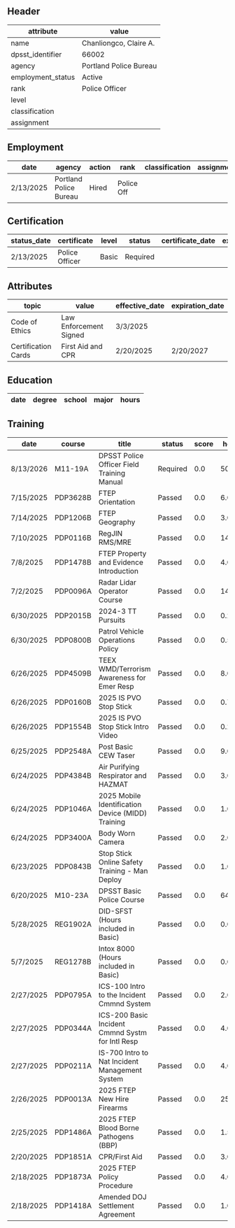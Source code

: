 ## Header
| attribute | value |
| --------- | ----- |
| name | Chanliongco, Claire A. |
| dpsst_identifier | 66002 |
| agency | Portland Police Bureau |
| employment_status | Active |
| rank | Police Officer |
| level |  |
| classification |  |
| assignment |  |
## Employment
| date | agency | action | rank | classification | assignment |
| ---- | ------ | ------ | ---- | -------------- | ---------- |
| 2/13/2025 | Portland Police Bureau | Hired | Police Off |  |  |
## Certification
| status_date | certificate | level | status | certificate_date | expiration_date | probation_date |
| ----------- | ----------- | ----- | ------ | ---------------- | --------------- | -------------- |
| 2/13/2025 | Police Officer | Basic | Required |  |  | 8/13/2026 |
## Attributes
| topic | value | effective_date | expiration_date |
| ----- | ----- | -------------- | --------------- |
| Code of Ethics | Law Enforcement Signed | 3/3/2025 |  |
| Certification Cards | First Aid and CPR | 2/20/2025 | 2/20/2027 |
## Education
| date | degree | school | major | hours |
| ---- | ------ | ------ | ----- | ----- |
## Training
| date | course | title | status | score | hours |
| ---- | ------ | ----- | ------ | ----- | ----- |
| 8/13/2026 | M11-19A | DPSST Police Officer Field Training Manual | Required | 0.0 | 50.00 |
| 7/15/2025 | PDP3628B | FTEP Orientation | Passed | 0.0 | 6.00 |
| 7/14/2025 | PDP1206B | FTEP Geography | Passed | 0.0 | 3.00 |
| 7/10/2025 | PDP0116B | RegJIN RMS/MRE | Passed | 0.0 | 14.00 |
| 7/8/2025 | PDP1478B | FTEP Property and Evidence Introduction | Passed | 0.0 | 4.00 |
| 7/2/2025 | PDP0096A | Radar Lidar Operator Course | Passed | 0.0 | 14.00 |
| 6/30/2025 | PDP2015B | 2024-3 TT Pursuits | Passed | 0.0 | 0.25 |
| 6/30/2025 | PDP0800B | Patrol Vehicle Operations Policy | Passed | 0.0 | 0.50 |
| 6/26/2025 | PDP4509B | TEEX WMD/Terrorism Awareness for Emer Resp | Passed | 0.0 | 8.00 |
| 6/26/2025 | PDP0160B | 2025 IS PVO Stop Stick | Passed | 0.0 | 0.75 |
| 6/26/2025 | PDP1554B | 2025 IS PVO Stop Stick Intro Video | Passed | 0.0 | 0.25 |
| 6/25/2025 | PDP2548A | Post Basic CEW Taser | Passed | 0.0 | 9.00 |
| 6/24/2025 | PDP4384B | Air Purifying Respirator and HAZMAT | Passed | 0.0 | 3.00 |
| 6/24/2025 | PDP1046A | 2025 Mobile Identification Device (MIDD) Training | Passed | 0.0 | 1.00 |
| 6/24/2025 | PDP3400A | Body Worn Camera | Passed | 0.0 | 2.00 |
| 6/23/2025 | PDP0843B | Stop Stick Online Safety Training - Man Deploy | Passed | 0.0 | 1.00 |
| 6/20/2025 | M10-23A | DPSST Basic Police Course | Passed | 0.0 | 640.00 |
| 5/28/2025 | REG1902A | DID-SFST (Hours included in Basic) | Passed | 0.0 | 0.00 |
| 5/7/2025 | REG1278B | Intox 8000 (Hours included in Basic) | Passed | 0.0 | 0.00 |
| 2/27/2025 | PDP0795A | ICS-100 Intro to the Incident Cmmnd System | Passed | 0.0 | 2.00 |
| 2/27/2025 | PDP0344A | ICS-200 Basic Incident Cmmnd Systm for Intl Resp | Passed | 0.0 | 4.00 |
| 2/27/2025 | PDP0211A | IS-700 Intro to Nat Incident Management System | Passed | 0.0 | 4.00 |
| 2/26/2025 | PDP0013A | 2025 FTEP New Hire Firearms | Passed | 0.0 | 25.00 |
| 2/25/2025 | PDP1486A | 2025 FTEP Blood Borne Pathogens (BBP) | Passed | 0.0 | 1.50 |
| 2/20/2025 | PDP1851A | CPR/First Aid | Passed | 0.0 | 3.00 |
| 2/18/2025 | PDP1873A | 2025 FTEP Policy  Procedure | Passed | 0.0 | 4.00 |
| 2/18/2025 | PDP1418A | Amended DOJ Settlement Agreement | Passed | 0.0 | 1.00 |
